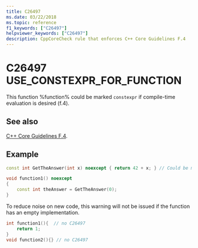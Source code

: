 ```yaml
---
title: C26497
ms.date: 03/22/2018
ms.topic: reference
f1_keywords: ["C26497"]
helpviewer_keywords: ["C26497"]
description: CppCoreCheck rule that enforces C++ Core Guidelines F.4
---
```

# C26497 USE_CONSTEXPR_FOR_FUNCTION

This function %function% could be marked `constexpr` if compile-time evaluation is desired (f.4).  

## See also

[C++ Core Guidelines F.4](https://github.com/isocpp/CppCoreGuidelines/blob/master/CppCoreGuidelines.md#Rf-constexpr).

## Example

```cpp
const int GetTheAnswer(int x) noexcept { return 42 + x; } // Could be marked constexpr

void function1() noexcept
{
    const int theAnswer = GetTheAnswer(0);
}
```

To reduce noise on new code, this warning will not be issued if the function has an empty implementation.

```cpp
int function1(){  // no C26497
    return 1;
}
void function2(){} // no C26497
```

